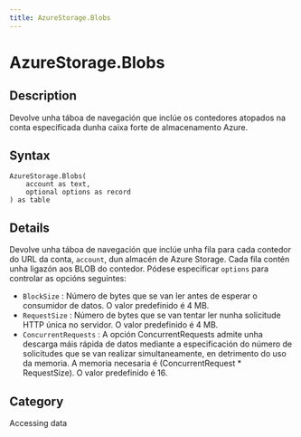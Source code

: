 ```yaml
---
title: AzureStorage.Blobs
---
```


# AzureStorage.Blobs


## Description

Devolve unha táboa de navegación que inclúe os contedores atopados na conta especificada dunha caixa forte de almacenamento Azure.


## Syntax

```powerquery
AzureStorage.Blobs(
    account as text,
    optional options as record
) as table
```


## Details

Devolve unha táboa de navegación que inclúe unha fila para cada contedor do URL da conta, <code>account</code>, dun almacén de Azure Storage. Cada fila contén unha ligazón aos BLOB do contedor. Pódese especificar <code>options</code> para controlar as opcións seguintes:    <ul><li><code>BlockSize</code> : N&#250;mero de bytes que se van ler antes de esperar o consumidor de datos. O valor predefinido &#233; 4 MB.</li><li><code>RequestSize</code> : N&#250;mero de bytes que se van tentar ler nunha solicitude HTTP &#250;nica no servidor. O valor predefinido &#233; 4 MB.</li><li><code>ConcurrentRequests</code> : A opci&#243;n ConcurrentRequests admite unha descarga m&#225;is r&#225;pida de datos mediante a especificaci&#243;n do n&#250;mero de solicitudes que se van realizar simultaneamente, en detrimento do uso da memoria. A memoria necesaria &#233; (ConcurrentRequest \* RequestSize). O valor predefinido &#233; 16.</li></ul>



## Category
Accessing data
